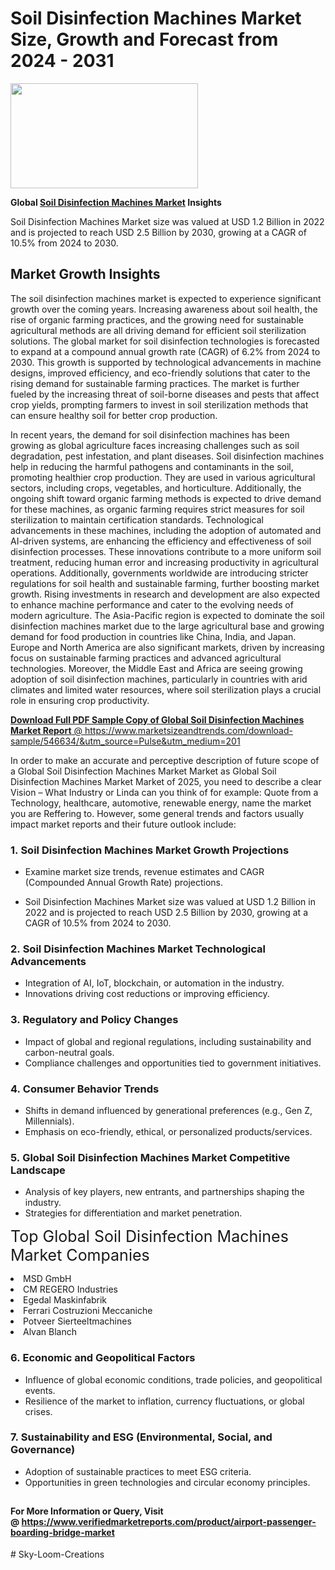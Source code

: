 <H1>Soil Disinfection Machines Market Size, Growth and Forecast from 2024 - 2031</H1><img class="aligncenter size-medium wp-image-584254" src="https://thirdeyenews.in/wp-content/uploads/2024/09/Global-Market-Research-300x168.jpeg" alt="" width="300" height="168" /><p><strong>Global&nbsp;<a href="https://www.marketsizeandtrends.com/download-sample/546634/&amp;utm_source=Pulse&amp;utm_medium=201">Soil Disinfection Machines Market</a> Insights</strong></p><p>Soil Disinfection Machines Market size was valued at USD 1.2 Billion in 2022 and is projected to reach USD 2.5 Billion by 2030, growing at a CAGR of 10.5% from 2024 to 2030.</p><p><h2>Market Growth Insights</h2> <p>The soil disinfection machines market is expected to experience significant growth over the coming years. Increasing awareness about soil health, the rise of organic farming practices, and the growing need for sustainable agricultural methods are all driving demand for efficient soil sterilization solutions. The global market for soil disinfection technologies is forecasted to expand at a compound annual growth rate (CAGR) of 6.2% from 2024 to 2030. This growth is supported by technological advancements in machine designs, improved efficiency, and eco-friendly solutions that cater to the rising demand for sustainable farming practices. The market is further fueled by the increasing threat of soil-borne diseases and pests that affect crop yields, prompting farmers to invest in soil sterilization methods that can ensure healthy soil for better crop production.</p> <p><a href="#"></a></p> <p>In recent years, the demand for soil disinfection machines has been growing as global agriculture faces increasing challenges such as soil degradation, pest infestation, and plant diseases. Soil disinfection machines help in reducing the harmful pathogens and contaminants in the soil, promoting healthier crop production. They are used in various agricultural sectors, including crops, vegetables, and horticulture. Additionally, the ongoing shift toward organic farming methods is expected to drive demand for these machines, as organic farming requires strict measures for soil sterilization to maintain certification standards. Technological advancements in these machines, including the adoption of automated and AI-driven systems, are enhancing the efficiency and effectiveness of soil disinfection processes. These innovations contribute to a more uniform soil treatment, reducing human error and increasing productivity in agricultural operations. Additionally, governments worldwide are introducing stricter regulations for soil health and sustainable farming, further boosting market growth. Rising investments in research and development are also expected to enhance machine performance and cater to the evolving needs of modern agriculture. The Asia-Pacific region is expected to dominate the soil disinfection machines market due to the large agricultural base and growing demand for food production in countries like China, India, and Japan. Europe and North America are also significant markets, driven by increasing focus on sustainable farming practices and advanced agricultural technologies. Moreover, the Middle East and Africa are seeing growing adoption of soil disinfection machines, particularly in countries with arid climates and limited water resources, where soil sterilization plays a crucial role in ensuring crop productivity.</p> <p><a href="#"></p><p><span class=""><strong>Download Full PDF Sample Copy of Global Soil Disinfection Machines Market Report</strong> @ <a href="https://www.marketsizeandtrends.com/download-sample/546634/&amp;utm_source=Pulse&amp;utm_medium=201" target="_blank">https://www.marketsizeandtrends.com/download-sample/546634/&amp;utm_source=Pulse&amp;utm_medium=201</a></span></p><p>In order to make an accurate and perceptive description of future scope of a Global&nbsp;Soil Disinfection Machines Market Market as Global&nbsp;Soil Disinfection Machines Market Market of 2025, you need to describe a clear Vision &ndash; What Industry or Linda can you think of for example: Quote from a Technology, healthcare, automotive, renewable energy, name the market you are Reffering to. However, some general trends and factors usually impact market reports and their future outlook include:</p><h3>1.&nbsp;<strong>Soil Disinfection Machines Market Growth Projections</strong></h3><ul><li>Examine market size trends, revenue estimates and CAGR (Compounded Annual Growth Rate) projections.</li><li><p>Soil Disinfection Machines Market size was valued at USD 1.2 Billion in 2022 and is projected to reach USD 2.5 Billion by 2030, growing at a CAGR of 10.5% from 2024 to 2030.</p></li></ul><h3>2.&nbsp;<strong>Soil Disinfection Machines Market Technological Advancements</strong></h3><ul><li>Integration of AI, IoT, blockchain, or automation in the industry.</li><li>Innovations driving cost reductions or improving efficiency.</li></ul><h3>3.&nbsp;<strong>Regulatory and Policy Changes</strong></h3><ul><li>Impact of global and regional regulations, including sustainability and carbon-neutral goals.</li><li>Compliance challenges and opportunities tied to government initiatives.</li></ul><h3>4.&nbsp;<strong>Consumer Behavior Trends</strong></h3><ul><li>Shifts in demand influenced by generational preferences (e.g., Gen Z, Millennials).</li><li>Emphasis on eco-friendly, ethical, or personalized products/services.</li></ul><h3>5.&nbsp;<strong>Global Soil Disinfection Machines Market Competitive Landscape</strong></h3><ul><li>Analysis of key players, new entrants, and partnerships shaping the industry.</li><li>Strategies for differentiation and market penetration.</li></ul><p data-pm-slice="1 1 []"><span style="color: inherit; font-family: inherit; font-size: 25px;">Top Global Soil Disinfection Machines Market Companies</span></p><div class="" data-test-id=""><p><li>MSD GmbH</li><li> CM REGERO Industries</li><li> Egedal Maskinfabrik</li><li> Ferrari Costruzioni Meccaniche</li><li> Potveer Sierteeltmachines</li><li> Alvan Blanch</li></p></div><h3>6.&nbsp;<strong>Economic and Geopolitical Factors</strong></h3><ul><li>Influence of global economic conditions, trade policies, and geopolitical events.</li><li>Resilience of the market to inflation, currency fluctuations, or global crises.</li></ul><h3>7.&nbsp;<strong>Sustainability and ESG (Environmental, Social, and Governance)</strong></h3><ul><li>Adoption of sustainable practices to meet ESG criteria.</li><li>Opportunities in green technologies and circular economy principles.</li></ul><h2><strong style="font-size: 14px;">For More Information or Query, Visit @&nbsp;</strong><a style="background-color: #ffffff; font-size: 14px;" href="https://www.marketsizeandtrends.com/report/soil-disinfection-machines-market/" target="_blank">https://www.verifiedmarketreports.com/product/airport-passenger-boarding-bridge-market</a></h2># Sky-Loom-Creations
